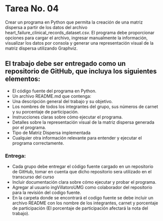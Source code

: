 # Tarea No. 04

Crear un programa en Python que permita la creación de una matriz dispersa a partir de los datos del archivo heart_failure_clinical_records_dataset.csv. El programa debe proporcionar opciones para cargar el archivo, ingresar manualmente la información, visualizar los datos por consola y generar una representación visual de la matriz dispersa utilizando Graphviz.

## El trabajo debe ser entregado como un repositorio de GitHub, que incluya los siguientes elementos:

- El código fuente del programa en Python.
- Un archivo README.md que contenga:
- Una descripción general del trabajo y su objetivo.
- Los nombres de todos los integrantes del grupo, sus números de carnet y su porcentaje de participación.
- Instrucciones claras sobre cómo ejecutar el programa.
- Detalles sobre la representación visual de la matriz dispersa generada por el programa.
- Tipo de Matriz Dispersa implementada
- Cualquier otra información relevante para entender y ejecutar el programa correctamente.

### Entrega:

- Cada grupo debe entregar el código fuente cargado en un repositorio de GitHub, tomar en cuenta que dicho repositorio sera utilizado en el transcurso del curso
- Incluir documentación clara sobre cómo ejecutar y probar el programa.
- Agregar al usuario ingVillatoroUMG como colaborador del repositorio para la revisión del codigo fuente.
- En la carpeta donde se encontrará el codigo fuente se debe incluir un archivo README con los nombre de los integrantes, carnet y porcentaje de participación (El porcentaje de participación afectará la nota del trabajo).

